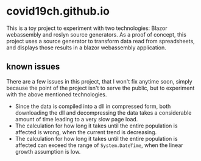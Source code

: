 # covid19ch.github.io

This is a toy project to experiment with two technologies: Blazor webassembly and roslyn source generators.
As a proof of concept, this project uses a source generator to transform data read from spreadsheets, and displays those results in a blazor webassembly application.

## known issues

There are a few issues in this project, that I won't fix anytime soon, simply because the point of the project isn't to serve the public, but to experiment with the above mentioned technologies.

- Since the data is compiled into a dll in compressed form, both downloading the dll and decompressing the data takes a considerable amount of time leading to a very slow page load.
- The calculation for how long it takes until the entire population is affected is wrong, when the current trend is decreasing.
- The calculation for how long it takes until the entire population is affected can exceed the range of `System.DateTime`, when the linear growth assumption is low.
